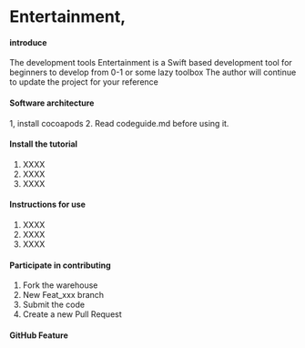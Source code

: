 # Entertainment,

#### introduce
The development tools
Entertainment is a Swift based development tool for beginners to develop from 0-1 or some lazy toolbox
The author will continue to update the project for your reference

#### Software architecture
1, install cocoapods
2. Read codeguide.md before using it.


#### Install the tutorial

1. XXXX
2. XXXX
3. XXXX

#### Instructions for use

1. XXXX
2. XXXX
3. XXXX

#### Participate in contributing

1. Fork the warehouse
2. New Feat_xxx branch
3. Submit the code
4. Create a new Pull Request


#### GitHub Feature
